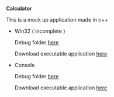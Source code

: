 **Calculator**

This is a mock up application made in c++


- Win32 ( incomplete )

	Debug folder [here](https://drive.google.com/drive/folders/1i9B70JSzCP98lnBWKvMFuiSs1BskkAiX?usp=sharing)

	Download executable application [here](https://drive.google.com/uc?export=download&id=1jQFMtFMblNcJ6451pD2WgPdm0-SEtHU7)


- Console

	Debug folder [here](https://drive.google.com/drive/folders/1pwRJi7rW4eeVEEDBd5Pq0a12s9xiOjii?usp=sharing)

	Download executable application [here](https://drive.google.com/uc?export=download&id=15C2_Wmb8CIH4XFTilZ4LzF59RkrSjIGV)